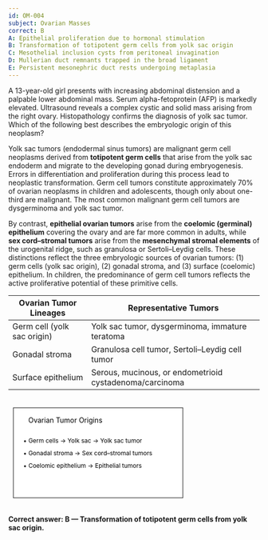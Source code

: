 ```yaml
---
id: OM-004
subject: Ovarian Masses
correct: B
A: Epithelial proliferation due to hormonal stimulation
B: Transformation of totipotent germ cells from yolk sac origin
C: Mesothelial inclusion cysts from peritoneal invagination
D: Mullerian duct remnants trapped in the broad ligament
E: Persistent mesonephric duct rests undergoing metaplasia
---
```


A 13-year-old girl presents with increasing abdominal distension and a palpable lower abdominal mass. Serum alpha-fetoprotein (AFP) is markedly elevated. Ultrasound reveals a complex cystic and solid mass arising from the right ovary. Histopathology confirms the diagnosis of yolk sac tumor. Which of the following best describes the embryologic origin of this neoplasm?

<!-- EXPLANATION -->

Yolk sac tumors (endodermal sinus tumors) are malignant germ cell neoplasms derived from **totipotent germ cells** that arise from the yolk sac endoderm and migrate to the developing gonad during embryogenesis. Errors in differentiation and proliferation during this process lead to neoplastic transformation. Germ cell tumors constitute approximately 70% of ovarian neoplasms in children and adolescents, though only about one-third are malignant. The most common malignant germ cell tumors are dysgerminoma and yolk sac tumor.

By contrast, **epithelial ovarian tumors** arise from the **coelomic (germinal) epithelium** covering the ovary and are far more common in adults, while **sex cord–stromal tumors** arise from the **mesenchymal stromal elements** of the urogenital ridge, such as granulosa or Sertoli–Leydig cells. These distinctions reflect the three embryologic sources of ovarian tumors: (1) germ cells (yolk sac origin), (2) gonadal stroma, and (3) surface (coelomic) epithelium. In children, the predominance of germ cell tumors reflects the active proliferative potential of these primitive cells.

| **Ovarian Tumor Lineages** | **Representative Tumors** |
|-----------------------------|----------------------------|
| Germ cell (yolk sac origin) | Yolk sac tumor, dysgerminoma, immature teratoma |
| Gonadal stroma | Granulosa cell tumor, Sertoli–Leydig cell tumor |
| Surface epithelium | Serous, mucinous, or endometrioid cystadenoma/carcinoma |

<svg width="360" height="220" xmlns="http://www.w3.org/2000/svg">
  <rect x="10" y="20" width="340" height="180" fill="white" stroke="black"/>
  <text x="40" y="50" font-size="14">Ovarian Tumor Origins</text>
  <text x="30" y="90" font-size="12">• Germ cells → Yolk sac → Yolk sac tumor</text>
  <text x="30" y="115" font-size="12">• Gonadal stroma → Sex cord–stromal tumors</text>
  <text x="30" y="140" font-size="12">• Coelomic epithelium → Epithelial tumors</text>
</svg>

**Correct answer: B — Transformation of totipotent germ cells from yolk sac origin.**
